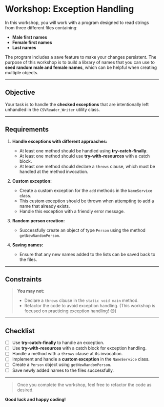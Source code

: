 # Workshop: Exception Handling

In this workshop, you will work with a program designed to read strings from three different files containing:
- **Male first names**
- **Female first names**
- **Last names**

The program includes a save feature to make your changes persistent. The purpose of this workshop is to build a library of names that you can use to **seed random male and female names**, which can be helpful when creating multiple objects.

---

## Objective
Your task is to handle the **checked exceptions** that are intentionally left unhandled in the `CSVReader_Writer` utility class.

---

## Requirements

1. **Handle exceptions with different approaches:**
    - At least one method should be handled using **try-catch-finally**.
    - At least one method should use **try-with-resources** with a catch block.
    - At least one method should declare a `throws` clause, which must be handled at the method invocation.

2. **Custom exception:**
    - Create a custom exception for the `add` methods in the `NameService` class.
    - This custom exception should be thrown when attempting to add a name that already exists.
    - Handle this exception with a friendly error message.

3. **Random person creation:**
    - Successfully create an object of type `Person` using the method `getNewRandomPerson`.

4. **Saving names:**
    - Ensure that any new names added to the lists can be saved back to the files.

---

## Constraints

> **You may not:**
> - Declare a `throws` clause in the `static void main` method.
> - Refactor the code to avoid exception handling. (This workshop is focused on practicing exception handling! 😊)

---

## Checklist

- [ ] Use **try-catch-finally** to handle an exception.
- [ ] Use **try-with-resources** with a catch block for exception handling.
- [ ] Handle a method with a `throws` clause at its invocation.
- [ ] Implement and handle a **custom exception** in the `NameService` class.
- [ ] Create a `Person` object using `getNewRandomPerson`.
- [ ] Save newly added names to the files successfully.

---

> Once you complete the workshop, feel free to refactor the code as desired.
> 
**Good luck and happy coding!**
